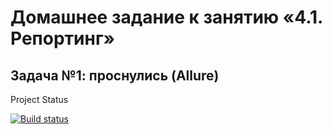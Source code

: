 # Домашнее задание к занятию «4.1. Репортинг»

## Задача №1: проснулись (Allure)

Project Status

[![Build status](https://ci.appveyor.com/api/projects/status/qtg9uagoti8eixgt/branch/main?svg=true)](https://ci.appveyor.com/project/Akir800/aqa-allure/branch/main)